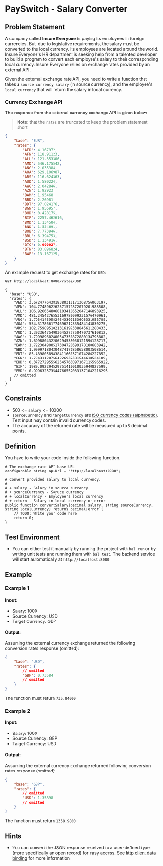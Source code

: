 # PaySwitch - Salary Converter

## Problem Statement

A company called **Insure Everyone** is paying its employees in foreign currencies. But, due to legislative requirements, the salary must be converted to the local currency. Its employees are located around the world.
Insure Everyone's HR department is seeking help from a talented developer to build a program to convert each employee's salary to their corresponding local currency. Insure Everyone relies on exchange rates provided by an external API. 

Given the external exchange rate API, you need to write a function that takes a `source currency`, `salary` (in source currency), and the employee's `local currency` that will return the salary in local currency.

### Currency Exchange API

The response from the external currency exchange API is given below:

>**Note**: that the `rates` are truncated to keep the problem statement short

```json
{
    "base": "EUR",
    "rates": {
        "AED": 4.167972,
        "AFN": 118.91123,
        "ALL": 121.353306,
        "AMD": 546.175542,
        "ANG": 2.035384,
        "AOA": 629.106987,
        "ARS": 116.624363,
        "AUD": 1.580224,
        "AWG": 2.042846,
        "AZN": 1.92923,
        "BAM": 1.95468,
        "BBD": 2.26981,
        "BDT": 97.024176,
        "BGN": 1.956957,
        "BHD": 0.428175,
        "BIF": 2257.462616,
        "BMD": 1.134504,
        "BND": 1.534691,
        "BOB": 7.773946,
        "BRL": 6.394753,
        "BSD": 1.134916,
        "BTC": 0.000027,
        "BTN": 83.896824,
        "BWP": 13.167125,
    }
}
```

An example request to get exchange rates for `USD`:

```http
GET http://localhost:8080/rates/USD

{
  "base": "USD",
  "rates": {
    "AED": 3.672477643818380310171368756063197,
    "AFN": 104.7748962262571579872079201988508,
    "ALL": 106.9266548068103418652047146893925,
    "AMD": 481.2454276553169780099231576470961,
    "ANG": 1.793414695824643301163693331958788,
    "AOA": 554.3178661774696212335484143830275,
    "ARS": 102.7598951821316197338845611280433,
    "AUD": 1.392364754903645275750470737610812,
    "AWG": 1.799989602800547350872880138793802,
    "AZN": 1.699880432206294535038121596128717,
    "BAM": 1.722304900517304728699178180683942,
    "BBD": 1.999971804204874171858658003508614,
    "BDT": 85.48980589838411660371074286227852,
    "BGN": 1.724311207564226937381544618524109,
    "BHD": 0.3772729555625457630971671155965922,
    "BIF": 1989.092294529751410010035940827599,
    "BMD": 0.9996325735447665520331371082216295
    // omitted
  }
}
```

## Constraints

* 500 <= `salary` <= 10000
* `sourceCurrency` and `targetCurrency` are [ISO currency codes (alphabetic)](https://en.wikipedia.org/wiki/ISO_4217#Active_codes). Test input may contain invalid currency codes.
* The accuracy of the returned rate will be measured up to `5` decimal points.

## Definition

You have to write your code inside the following function.

```ballerina
# The exchange rate API base URL
configurable string apiUrl = "http://localhost:8080";

# Convert provided salary to local currency.
#
# + salary - Salary in source currency
# + sourceCurrency - Soruce currency
# + localCurrency - Employee's local currency
# + return - Salary in local currency or error
public function convertSalary(decimal salary, string sourceCurrency, string localCurrency) returns decimal|error {
    // TODO: Write your code here
    return 0;
}
```

## Test Environment

* You can either test it manually by running the project with `bal run` or by writing unit tests and running them with `bal test`. The backend service will start automatically at `http://localhost:8080`

## Example

### Example 1

#### Input:
* Salary: 1000
* Source Currency: USD
* Target Currency: GBP

#### Output:

Assuming the external currency exchange returned the following conversion rates response (omitted):

```json
{
    "base": "USD",
    "rates": {
        // omitted
        "GBP": 0.73584,
        // omitted
    }
}
```

The function must return `735.84000`

### Example 2

#### Input:

* Salary: 1000
* Source Currency: GBP
* Target Currency: USD

#### Output:

Assuming the external currency exchange returned following conversion rates response (omitted):

```json
{
    "base": "GBP",
    "rates": {
        // omitted
        "USD": 1.35898,
        // omitted
    }
}
```

The function must return `1358.9800`

## Hints

* You can convert the JSON response received to a user-defined type (more specifically an open record) for easy access. See [http client data binding](https://ballerina.io/learn/by-example/http-client-data-binding/) for more information

